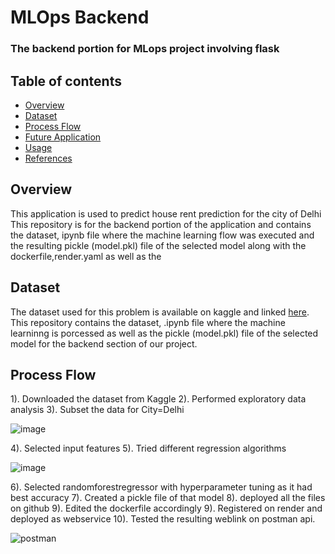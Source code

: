 # MLOps Backend
### The backend portion for MLops project involving flask

## Table of contents
* [Overview](#overview)
* [Dataset](#dependencies)
* [Process Flow](ProcessFlow)
* [Future Application](#FutureApplication)
* [Usage](#usage)
* [References](References)

## Overview

This application is used to predict house rent prediction for the city of Delhi
This repository is for the backend portion of the application and contains the dataset, ipynb file where the machine learning flow was executed and the resulting pickle (model.pkl) file of the 
selected model along with the dockerfile,render.yaml as well as the 

## Dataset

The dataset used for this problem is available on kaggle and linked [here](https://www.kaggle.com/datasets/iamsouravbanerjee/house-rent-prediction-dataset).
This repository contains the dataset, .ipynb file where the machine learninng is porcessed as well as the pickle (model.pkl) file of the selected model for the backend section of our project.

## Process Flow

1). Downloaded the dataset from Kaggle
2). Performed exploratory data analysis 
3). Subset the data for City=Delhi

![image](https://github.com/HarshSingh18/MLOps_backend/assets/32611475/8d73ad94-6ccc-41f9-8b8e-f67fd04557df)


4). Selected input features 
5). Tried different regression algorithms

![image](https://github.com/HarshSingh18/MLOps_backend/assets/32611475/492caa5d-3abb-4cd5-8df8-92d493163960)

6). Selected randomforestregressor with hyperparameter tuning as it had best accuracy 
7). Created a pickle file of that model
8). deployed all the files on github
9). Edited the dockerfile accordingly
9). Registered on render and deployed as webservice
10). Tested the resulting weblink on postman api.

![postman](https://github.com/HarshSingh18/MLOps_backend/assets/32611475/d94b8f46-6320-41df-b508-dbe4693438a2) 


